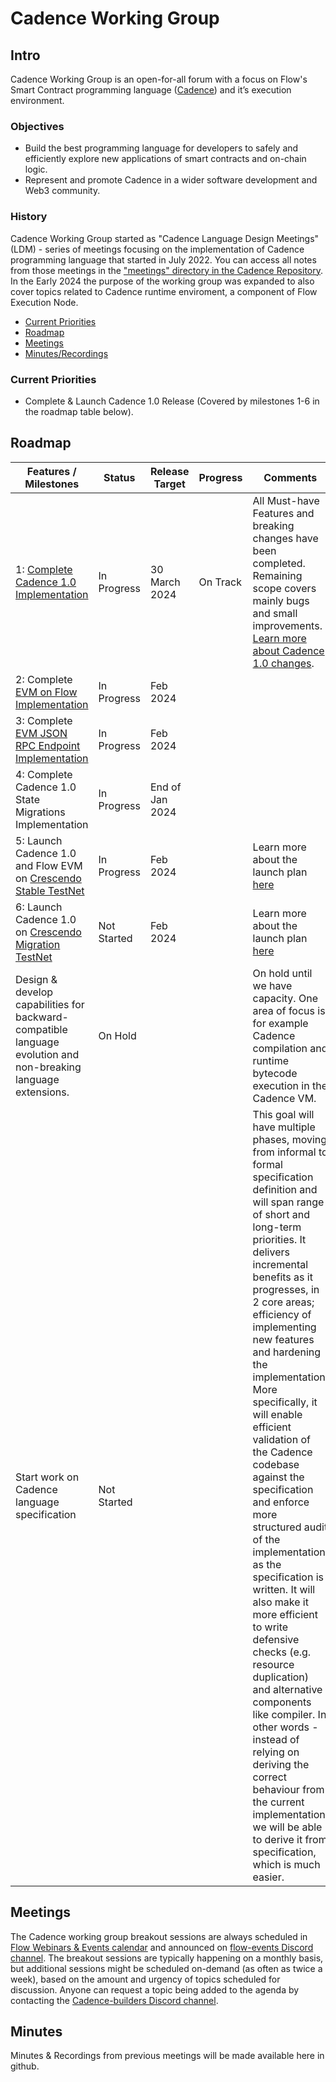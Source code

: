 # Cadence Working Group

## Intro
Cadence Working Group is an open-for-all forum with a focus on Flow's Smart Contract programming language ([Cadence](https://cadence-lang.org/)) and it’s execution environment.

### Objectives
* Build the best programming language for developers to safely and efficiently explore new applications of smart contracts and on-chain logic.
* Represent and promote Cadence in a wider software development and Web3 community.

### History
Cadence Working Group started as "Cadence Language Design Meetings" (LDM) - series of meetings focusing on the implementation of Cadence programming language that started in July 2022. You can access all notes from those meetings in the ["meetings" directory in the Cadence Repository](https://github.com/onflow/cadence/tree/master/meetings).
In the Early 2024 the purpose of the working group was expanded to also cover topics related to Cadence runtime enviroment, a component of Flow Execution Node.

* [Current Priorities](#current-priorities)
* [Roadmap](#roadmap)
* [Meetings](#meetings)
* [Minutes/Recordings](#minutes)

### Current Priorities

- Complete & Launch Cadence 1.0 Release (Covered by milestones 1-6 in the roadmap table below).

## Roadmap

| Features / Milestones | Status | Release Target | Progress | Comments |
| ---------------------------------------------------| --------- | -------------- | --------------- | ------------- |
| 1: [Complete Cadence 1.0 Implementation](https://github.com/onflow/cadence/issues/2642) | In Progress | 30 March 2024 | On Track |All Must-have Features and breaking changes have been completed. Remaining scope covers mainly bugs and small improvements. [Learn more about Cadence 1.0 changes](https://forum.flow.com/t/update-on-cadence-1-0/5197).|
| 2: Complete [EVM on Flow Implementation](https://github.com/onflow/flow-go/issues/5241) | In Progress | Feb 2024 |  | |
| 3: Complete [EVM JSON RPC Endpoint Implementation](https://github.com/onflow/flow-evm-gateway/issues/12) | In Progress | Feb 2024 | | |
| 4: Complete Cadence 1.0 State Migrations Implementation | In Progress | End of Jan 2024 | | |
| 5: Launch Cadence 1.0 and Flow EVM on [Crescendo Stable TestNet](https://forum.flow.com/t/update-on-cadence-1-0-upgrade-plan/5597) | In Progress | Feb 2024 | |Learn more about the launch plan [here](https://forum.flow.com/t/cadence-1-0-upgrade-plan/5477) |
| 6: Launch Cadence 1.0 on [Crescendo Migration TestNet](https://forum.flow.com/t/update-on-cadence-1-0-upgrade-plan/5597) | Not Started | Feb 2024 | | Learn more about the launch plan [here](https://forum.flow.com/t/cadence-1-0-upgrade-plan/5477)|
|Design & develop capabilities for backward-compatible language evolution and non-breaking language extensions.| On Hold | | | On hold until we have capacity. One area of focus is for example Cadence compilation and runtime bytecode execution in the Cadence VM.|
| Start work on Cadence language specification | Not Started | | |This goal will have multiple phases, moving from informal to formal specification definition and will span range of short and long-term priorities. It delivers incremental benefits as it progresses, in 2 core areas; efficiency of implementing new features and hardening the implementation. More specifically, it will enable efficient validation of the Cadence codebase against the specification and enforce more structured audit of the implementation as the specification is written. It will also make it more efficient to write defensive checks (e.g. resource duplication) and alternative components like compiler. In other words - instead of relying on deriving the correct behaviour from the current implementation, we will be able to derive it from specification, which is much easier.|


## Meetings

The Cadence working group breakout sessions are always scheduled in [Flow Webinars & Events calendar](https://calendar.google.com/calendar/u/0?cid=Y180Nzk3OGY1Y2Q5ZGE2MzZjYWRjNmI4NDczMTAyYjUwOTJjMWE4NjVkZDAxMDU1ODM5M2VjYjdmOWZkMGM5YWQwQGdyb3VwLmNhbGVuZGFyLmdvb2dsZS5jb20) and announced on [flow-events Discord channel](https://discord.com/channels/613813861610684416/1050190147100102787).
The breakout sessions are typically happening on a monthly basis, but additional sessions might be scheduled on-demand (as often as twice a week), based on the amount and urgency of topics scheduled for discussion.
Anyone can request a topic being added to the agenda by contacting the [Cadence-builders Discord channel](https://discord.com/channels/613813861610684416/1108479699732152503).

## Minutes
Minutes & Recordings from previous meetings will be made available here in github.
